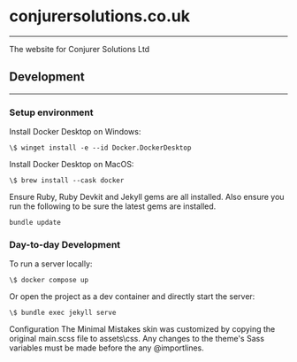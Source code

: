 # conjurersolutions.co.uk

---

The website for Conjurer Solutions Ltd

## Development

---

### Setup environment

Install Docker Desktop on Windows:

```pwsh
\$ winget install -e --id Docker.DockerDesktop
```

Install Docker Desktop on MacOS:

```fish
\$ brew install --cask docker
```

Ensure Ruby, Ruby Devkit and Jekyll gems are all installed. Also ensure you run the following to be sure the latest gems are installed.

```pwsh
bundle update
```

### Day-to-day Development

To run a server locally:

```fish
\$ docker compose up
```

Or open the project as a dev container and directly start the server:

```fish
\$ bundle exec jekyll serve
```

Configuration
The Minimal Mistakes skin was customized by copying the original main.scss file to assets\css. Any changes to the theme's Sass variables must be made before the any @importlines.
